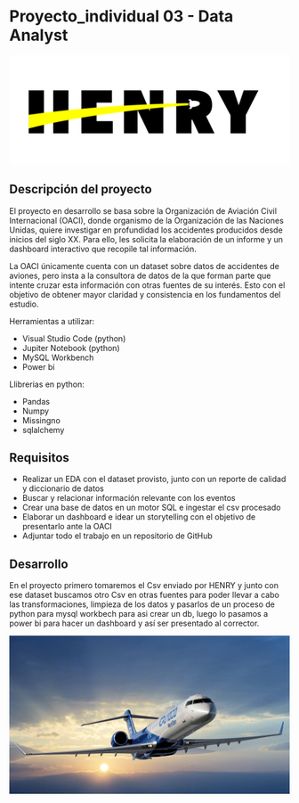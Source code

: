 # Proyecto_individual 03 - Data Analyst
![imagen](https://github.com/Karenuzca/Proyecto_individual03/blob/main/henry.png)

## Descripción del proyecto

El proyecto en desarrollo se basa sobre la Organización de Aviación Civil Internacional (OACI), donde organismo de la Organización de las Naciones Unidas, quiere investigar en profundidad los accidentes producidos desde inicios del siglo XX. Para ello, les solicita la elaboración de un informe y un dashboard interactivo que recopile tal información.

La OACI únicamente cuenta con un dataset sobre datos de accidentes de aviones, pero insta a la consultora de datos de la que forman parte que intente cruzar esta información con otras fuentes de su interés. Esto con el objetivo de obtener mayor claridad y consistencia en los fundamentos del estudio.

Herramientas a utilizar: 

- Visual Studio Code (python)
- Jupiter Notebook (python)
- MySQL Workbench 
- Power bi 

Llibrerias en python:

- Pandas
- Numpy
- Missingno
- sqlalchemy

## Requisitos 

- Realizar un EDA con el dataset provisto, junto con un reporte de calidad y diccionario de datos
- Buscar y relacionar información relevante con los eventos
- Crear una base de datos en un motor SQL e ingestar el csv procesado
- Elaborar un dashboard e idear un storytelling con el objetivo de presentarlo ante la OACI
- Adjuntar todo el trabajo en un repositorio de GitHub

## Desarrollo

En el proyecto  primero tomaremos el Csv enviado por HENRY y junto con ese dataset buscamos otro Csv en otras fuentes para poder llevar a cabo las transformaciones, limpieza de los datos y pasarlos de un proceso de python para mysql workbech para asi crear un db, luego lo pasamos a power bi para hacer un dashboard y así ser presentado al corrector.

![imagen](https://github.com/Karenuzca/Proyecto_individual03/blob/main/31229.jpg)
